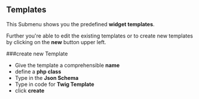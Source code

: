 Templates
----

This Submenu shows you the predefined **widget templates**.

Further you're able to edit the existing templates or to create new templates by clicking on the **new** button upper left.

###create new Template

- Give the template a comprehensible **name**
- define a **php class**
- Type in the **Json Schema**
- Type in code for **Twig Template**
- click **create**